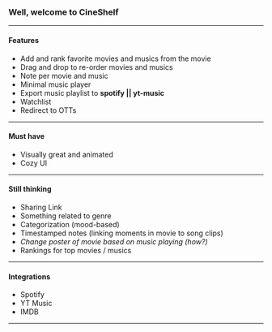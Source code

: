 ### Well, welcome to CineShelf

---

#### Features

- Add and rank favorite movies and musics from the movie
- Drag and drop to re-order movies and musics
- Note per movie and music
- Minimal music player
- Export music playlist to **spotify || yt-music**
- Watchlist
- Redirect to OTTs

---

#### Must have

- Visually great and animated
- Cozy UI

---

#### Still thinking

- Sharing Link
- Something related to genre
- Categorization (mood-based)
- Timestamped notes (linking moments in movie to song clips)
- _Change poster of movie based on music playing (how?)_
- Rankings for top movies / musics

---

#### Integrations

- Spotify
- YT Music
- IMDB

---
